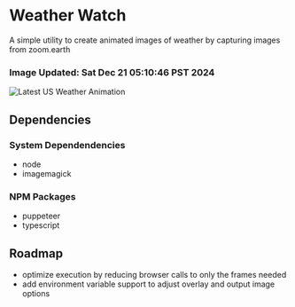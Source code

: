 # Weather Watch

A simple utility to create animated images of weather by capturing images from zoom.earth

### Image Updated: Sat Dec 21 05:10:46 PST 2024

![Latest US Weather Animation](animations/2024-12-21.webp)

## Dependencies
### System Dependendencies
* node
* imagemagick
### NPM Packages
* puppeteer
* typescript

## Roadmap
* optimize execution by reducing browser calls to only the frames needed
* add environment variable support to adjust overlay and output image options
